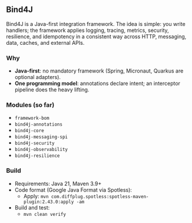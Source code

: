 ## Bind4J

Bind4J is a Java-first integration framework. The idea is simple: you write handlers; the framework applies logging, tracing, metrics, security, resilience, and idempotency in a consistent way across HTTP, messaging, data, caches, and external APIs.

### Why
- **Java-first**: no mandatory framework (Spring, Micronaut, Quarkus are optional adapters).
- **One programming model**: annotations declare intent; an interceptor pipeline does the heavy lifting.

### Modules (so far)
- `framework-bom`
- `bind4j-annotations`
- `bind4j-core`
- `bind4j-messaging-spi`
- `bind4j-security`
- `bind4j-observability`
- `bind4j-resilience`


### Build
- Requirements: Java 21, Maven 3.9+
- Code format (Google Java Format via Spotless):
  - Apply: `mvn com.diffplug.spotless:spotless-maven-plugin:2.43.0:apply -am`
- Build and test:
  - `mvn clean verify`